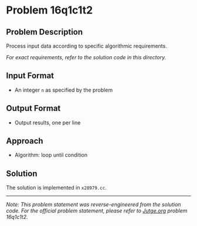 # Problem 16q1c1t2

## Problem Description

Process input data according to specific algorithmic requirements.

*For exact requirements, refer to the solution code in this directory.*

## Input Format

- An integer `n` as specified by the problem

## Output Format

- Output results, one per line

## Approach

- Algorithm: loop until condition

## Solution

The solution is implemented in `x28979.cc`.

---

*Note: This problem statement was reverse-engineered from the solution code. For the official problem statement, please refer to [Jutge.org](https://jutge.org/) problem 16q1c1t2.*
